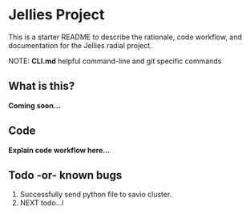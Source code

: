 # Jellies Project 

This is a starter README to describe the rationale, code workflow, and documentation for the Jellies radial project. 

NOTE:
**CLI.md**
helpful command-line and git specific commands

## What is this? 

**Coming soon...**

## Code 

**Explain code workflow here...** 

## Todo -or- known bugs 

1) Successfully send python file to savio cluster.
2) NEXT todo...l
